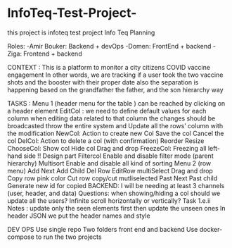 # InfoTeq-Test-Project-
this project is infoteq test project 
Info Teq Planning 


Roles: 
-Amir Bouker: Backend + devOps 
-Domen: FrontEnd + backend
-Ziga: Frontend + backend 

CONTEXT :
This is a platform to monitor a city citizens COVID vaccine engagement 
In other words, we are tracking if a user took the two vaccine shots and the booster with their proper date also the separation is happening based on the grandfather the father, and the son hierarchy way 

TASKS  :
Menu 1 (header menu for the table ) can be reached by clicking on a header element
EditCol :
 we need to define default  values for each column
 when editing data related to that column the changes should be broadcasted throw the entire system and 
Update all the rows’ column with the modification 
NewCol:
Action to create new Col
Save the col 
Cancel the col
DelCol: 
Action to delete a col (with confirmation)
Reorder 
Resize 
ChooseCol: 
Show col 
Hide col 
Drag and drop
FreezeCol:
Freezing all left-hand side !! 
Design part 
Filtercol 
Enable and disable filter mode (parent hierarchy)
Multisort
Enable and disable all kind of sorting
Menu 2 (row menu)
Add Next
Add Child
Del Row
EditRow
multiSelect
Drag and drop
Copy row pink color
Cut row
copy/cut mutliselected 
Past Next
Past child
Generate new id for copied 
BACKEND: I will be needing at least 3 channels  (user, header, and data) 
Questions: when showing/hiding a col should we update all the users? 
Infinite scroll horizontally or vertically? Task 1.e.ii
Notes : 
update only the seen elements first then update the unseen ones 
In header JSON we put the header names and style 



DEV OPS 
Use single repo 
Two folders front end and backend 
Use docker-compose to run the two projects 


